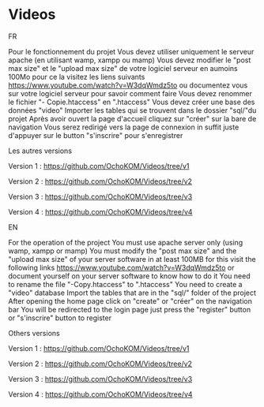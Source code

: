 # Videos

FR

Pour le fonctionnement du projet
Vous devez utiliser uniquement le serveur apache (en utilisant wamp, xampp ou mamp) 
Vous devez modifier le "post max size" et le "upload max size" de votre logiciel serveur
en aumoins 100Mo pour ce la visitez les liens suivants
https://www.youtube.com/watch?v=W3dqWmdz5to
ou documentez vous sur votre logiciel serveur pour savoir comment faire
Vous devez renommer le fichier "- Copie.htaccess" en ".htaccess"
Vous devez créer une base des données  "video"
Importer les tables qui se trouvent dans le dossier "sql/"du projet 
Après avoir ouvert la page d'accueil cliquez sur "créer" sur la bare de navigation
Vous serez redirigé vers la page de connexion in suffit juste d'appuyer sur le button "s'inscrire"
pour s'enregistrer

Les autres versions

Version 1 : https://github.com/OchoKOM/Videos/tree/v1

Version 2 : https://github.com/OchoKOM/Videos/tree/v2

Version 3 : https://github.com/OchoKOM/Videos/tree/v3

Version 4 : https://github.com/OchoKOM/Videos/tree/v4


EN

For the operation of the project
You must use apache server only (using wamp, xampp or mamp)
You must modify the "post max size" and the "upload max size" of your server software
in at least 100MB for this visit the following links
https://www.youtube.com/watch?v=W3dqWmdz5to
or document yourself on your server software to know how to do it
You need to rename the file "-Copy.htaccess" to ".htaccess"
You need to create a "video" database
Import the tables that are in the "sql/" folder of the project
After opening the home page click on "create" or "créer" on the navigation bar
You will be redirected to the login page just press the "register" button or "s'inscrire" button
to register

Others versions

Version 1 : https://github.com/OchoKOM/Videos/tree/v1

Version 2 : https://github.com/OchoKOM/Videos/tree/v2

Version 3 : https://github.com/OchoKOM/Videos/tree/v3

Version 4 : https://github.com/OchoKOM/Videos/tree/v4
